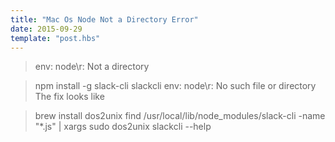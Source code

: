 ```yaml
---
title: "Mac Os Node Not a Directory Error"
date: 2015-09-29
template: "post.hbs"
---
```



>env: node\r: Not a directory

> npm install -g slack-cli
> slackcli
env: node\r: No such file or directory
The fix looks like

> brew install dos2unix
> find /usr/local/lib/node_modules/slack-cli -name "*.js" | xargs sudo dos2unix
> slackcli --help
